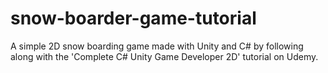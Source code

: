 # snow-boarder-game-tutorial
A simple 2D snow boarding game made with Unity and C# by following along with the 'Complete C# Unity Game Developer 2D' tutorial on Udemy.
